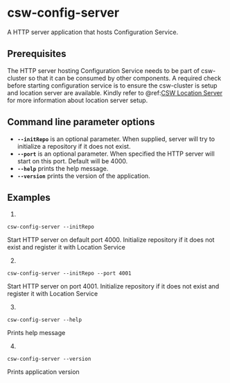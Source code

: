 # csw-config-server

A HTTP server application that hosts Configuration Service.
  
## Prerequisites
The HTTP server hosting Configuration Service needs to be part of csw-cluster so that it can be consumed by other components.
A required check before starting configuration service is to ensure the csw-cluster is setup and location server are available.
Kindly refer to @ref:[CSW Location Server](../apps/cswlocationserver.md) for more information about location server setup.

## Command line parameter options

* **`--initRepo`** is an optional parameter. When supplied, server will try to initialize a repository if it does not exist.
* **`--port`** is an optional parameter. When specified the HTTP server will start on this port. Default will be 4000.
* **`--help`** prints the help message.
* **`--version`** prints the version of the application.

## Examples

1. 
```
csw-config-server --initRepo
```  
Start HTTP server on default port 4000. Initialize repository if it does not exist and register it with Location Service
 
2. 
```
csw-config-server --initRepo --port 4001
```  
Start HTTP server on port 4001. Initialize repository if it does not exist and register it with Location Service 

3. 
```
csw-config-server --help
```  
Prints help message

4. 
```
csw-config-server --version
```    
Prints application version